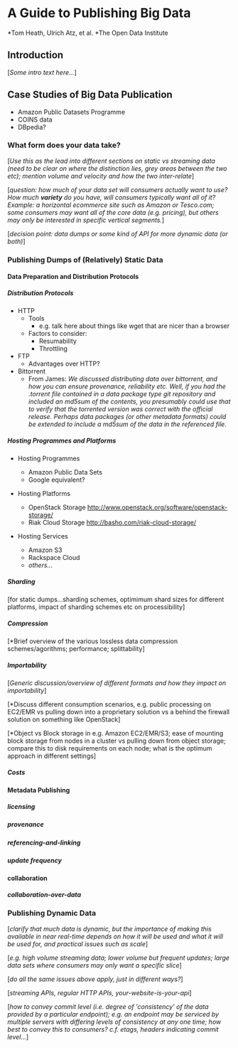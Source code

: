 # A Guide to Publishing Big Data

*Tom Heath, Ulrich Atz, et al.
*The Open Data Institute

## Introduction
\[*Some intro text here...*]


## Case Studies of Big Data Publication

* Amazon Public Datasets Programme
* COINS data
* DBpedia?


### What form does your data take?

\[*Use this as the lead into different sections on static vs streaming data (need to be clear on where the distinction lies, grey areas between the two etc); mention volume and velocity and how the two inter-relate*]

\[*question: how much of your data set will consumers actually want to use? How much **variety** do you have, will consumers typically want all of it? Example: a horizontal ecommerce site such as Amazon or Tesco.com; some consumers may want all of the core data (e.g. pricing), but others may only be interested in specific vertical segments.*]
	
\[*decision point: data dumps or some kind of API for more dynamic data (or both)*]


### Publishing Dumps of (Relatively) Static Data


#### Data Preparation and Distribution Protocols

##### Distribution Protocols

* HTTP
    * Tools
        * e.g. talk here about things like wget that are nicer than a browser
    * Factors to consider:
        * Resumability
        * Throttling
* FTP
    * Advantages over HTTP?
* Bittorrent
    * From James: *We discussed distributing data over bittorrent, and how you can ensure provenance, reliability etc. Well, if you had the .torrent file contained in a data package type git repository and included an md5sum of the contents, you presumably could use that to verify that the torrented version was correct with the official release. Perhaps data packages (or other metadata formats) could be extended to include a md5sum of the data in the referenced file.*

##### Hosting Programmes and Platforms

* Hosting Programmes
    * Amazon Public Data Sets
    * Google equivalent?

* Hosting Platforms
    * OpenStack Storage <http://www.openstack.org/software/openstack-storage/>
    * Riak Cloud Storage <http://basho.com/riak-cloud-storage/>

* Hosting Services
    * Amazon S3
    * Rackspace Cloud
    * *others...*


##### Sharding

\[for static dumps...sharding schemes, optimimum shard sizes for different platforms, impact of sharding schemes etc on processibility]


##### Compression

\[*Brief overview of the various lossless data compression schemes/agorithms; performance; splittability]

##### Importability

\[*Generic discussion/overview of different formats and how they impact on importability*]

\[*Discuss different consumption scenarios, e.g. public processing on EC2/EMR vs pulling down into a proprietary solution vs a behind the firewall solution on something like OpenStack]

\[*Object vs Block storage in e.g. Amazon EC2/EMR/S3; ease of mounting block storage from nodes in a cluster vs pulling down from object storage; compare this to disk requirements on each node; what is the optimum approach in different settings]


##### Costs



#### Metadata Publishing

##### licensing

##### provenance

##### referencing-and-linking

##### update frequency

#### collaboration

##### collaboration-over-data


### Publishing Dynamic Data

\[*clarify that much data is dynamic, but the importance of making this available in near real-time depends on how it will be used and what it will be used for, and practical issues such as scale*]

\[*e.g. high volume streaming data; lower volume but frequent updates; large data sets where consumers may only want a specific slice*]

\[*do all the same issues above apply, just in different ways?*]

\[*streaming APIs, regular HTTP APIs, your-website-is-your-api*]

\[*how to convey commit level (i.e. degree of 'consistency' of the data provided by a particular endpoint); e.g. an endpoint may be serviced by multiple servers with differing levels of consistency at any one time; how best to convey this to consumers? c.f. etags, headers indicating commit level...*]